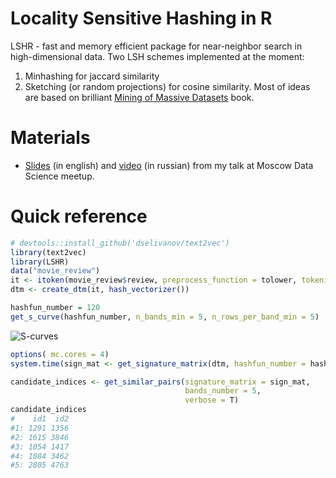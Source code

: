 # Locality Sensitive Hashing in R 
LSHR - fast and memory efficient package for near-neighbor search in high-dimensional data. Two LSH schemes implemented at the moment:

1. Minhashing for jaccard similarity
2. Sketching (or random projections) for cosine similarity.
Most of ideas are based on brilliant [Mining of Massive Datasets](http://www.mmds.org) book. 

# Materials

* [Slides](http://www.slideshare.net/MailRuGroup/okru-finding-similar-items-in-highdimensional-spaces-locality-sensitive-hashing) (in english) and [video](https://youtu.be/ko0a0Z75oZQ?list=PLcJ8pdaABCSk1dNtpgaHvuV5y2gWItuUO) (in russian) from my talk at Moscow Data Science meetup.

# Quick reference
```R
# devtools::install_github('dselivanov/text2vec')
library(text2vec)
library(LSHR)
data("movie_review")
it <- itoken(movie_review$review, preprocess_function = tolower, tokenizer = word_tokenizer)
dtm <- create_dtm(it, hash_vectorizer())

hashfun_number = 120
get_s_curve(hashfun_number, n_bands_min = 5, n_rows_per_band_min = 5)
```
![S-curves](https://cloud.githubusercontent.com/assets/5123805/13917531/82d5162a-ef72-11e5-8f5a-59a8d1f1f729.png)
```R
options( mc.cores = 4)
system.time(sign_mat <- get_signature_matrix(dtm, hashfun_number = hashfun_number, measure = 'jaccard', seed = 12L))

candidate_indices <- get_similar_pairs(signature_matrix = sign_mat,
                                       bands_number = 5,
                                       verbose = T)
candidate_indices                                       
#    id1  id2
#1: 1291 1356
#2: 1615 3846
#3: 1054 1417
#4: 1084 3462
#5: 2805 4763
```
